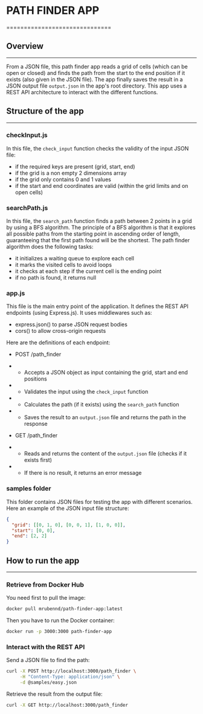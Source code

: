 # PATH FINDER APP
==============================

## Overview
------------

From a JSON file, this path finder app reads a grid of cells (which can be open or closed)
and finds the path from the start to the end position if it exists (also given in the JSON file).
The app finally saves the result in a JSON output file `output.json` in the app's root directory.
This app uses a REST API architecture to interact with the different functions.


## Structure of the app
------------

### checkInput.js

In this file, the `check_input` function checks the validity of the input JSON file:
- if the required keys are present (grid, start, end)
- if the grid is a non empty 2 dimensions array
- if the grid only contains 0 and 1 values
- if the start and end coordinates are valid (within the grid limits and on open cells)


### searchPath.js

In this file, the `search_path` function finds a path between 2 points in a grid by using a BFS algorithm.
The principle of a BFS algorithm is that it explores all possible paths from the starting point in
ascending order of length, guaranteeing that the first path found will be the shortest.
The path finder algorithm does the following tasks:
- it initializes a waiting queue to explore each cell
- it marks the visited cells to avoid loops
- it checks at each step if the current cell is the ending point
- if no path is found, it returns null


### app.js

This file is the main entry point of the application. It defines the REST API endpoints (using Express.js).
It uses middlewares such as:
- express.json() to parse JSON request bodies
- cors() to allow cross-origin requests

Here are the definitions of each endpoint:
- POST /path_finder
- - Accepts a JSON object as input containing the grid, start and end positions
- - Validates the input using the `check_input` function
- - Calculates the path (if it exists) using the `search_path` function
- - Saves the result to an `output.json` file and returns the path in the response

- GET /path_finder
- - Reads and returns the content of the `output.json` file (checks if it exists first)
- - If there is no result, it returns an error message


### samples folder

This folder contains JSON files for testing the app with different scenarios.
Here an example of the JSON input file structure:
```json
{
  "grid": [[0, 1, 0], [0, 0, 1], [1, 0, 0]],
  "start": [0, 0],
  "end": [2, 2]
}
```


## How to run the app
------------

### Retrieve from Docker Hub

You need first to pull the image:
```bash
docker pull mrubennd/path-finder-app:latest
```

Then you have to run the Docker container:
```bash
docker run -p 3000:3000 path-finder-app
```


### Interact with the REST API

Send a JSON file to find the path:
```bash
curl -X POST http://localhost:3000/path_finder \
     -H "Content-Type: application/json" \
     -d @samples/easy.json
```

Retrieve the result from the output file:
```bash
curl -X GET http://localhost:3000/path_finder
```
